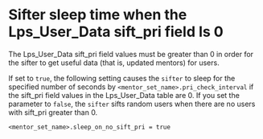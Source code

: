 # Sifter sleep time when the Lps\_User\_Data sift\_pri field Is 0

The Lps\_User\_Data sift\_pri field values must be greater than 0 in order for the sifter to get useful data \(that is, updated mentors\) for users.

If set to `true`, the following setting causes the `sifter` to sleep for the specified number of seconds by `<mentor_set_name>.pri_check_interval` if the sift\_pri field values in the Lps\_User\_Data table are 0. If you set the parameter to `false`, the `sifter` sifts random users when there are no users with sift\_pri greater than 0.

```
<mentor_set_name>.sleep_on_no_sift_pri = true
```


